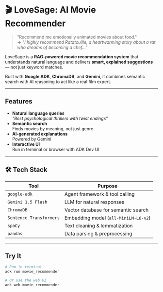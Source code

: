 # 🎬 LoveSage: AI Movie Recommender

> "Recommend me emotionally animated movies about food."  
> → *"I highly recommend Ratatouille, a heartwarming story about a rat who dreams of becoming a chef..."*

LoveSage is a **RAG-powered movie recommendation system** that understands natural language and delivers **smart, explained suggestions** — not just keyword matches.

Built with **Google ADK**, **ChromaDB**, and **Gemini**, it combines semantic search with AI reasoning to act like a real film expert.

---

## Features

- **Natural language queries**  
  _"Best psychological thrillers with twist endings"_
- **Semantic search**  
  Finds movies by meaning, not just genre
- **AI-generated explanations**  
  Powered by Gemini
- **Interactive UI**  
  Run in terminal or browser with ADK Dev UI

---

## 🛠 Tech Stack

| Tool | Purpose |
|------|--------|
| `google-adk` | Agent framework & tool calling |
| `Gemini 1.5 Flash` | LLM for natural responses |
| `ChromaDB` | Vector database for semantic search |
| `Sentence Transformers` | Embedding model (`all-MiniLM-L6-v2`) |
| `spaCy` | Text cleaning & lemmatization |
| `pandas` | Data parsing & preprocessing |

---

## Try It

```bash
# Run in terminal
adk run movie_recommender

# Or use the web UI
adk web movie_recommender
